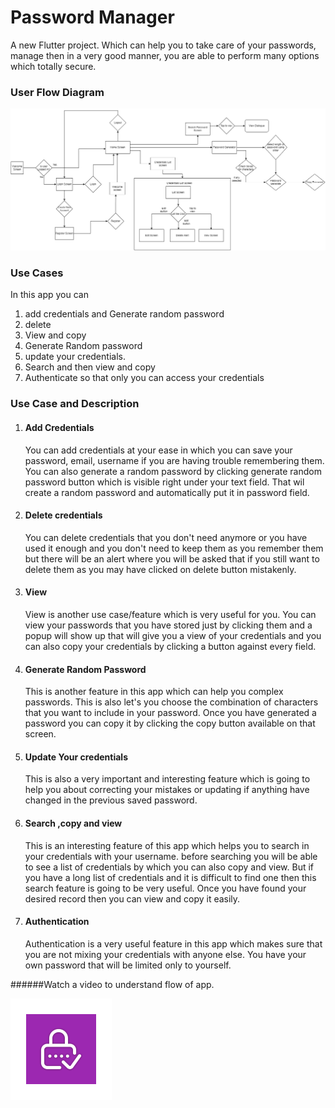 # Password Manager
A new Flutter project. Which can help you to take care of your passwords, manage then in a very good manner, you are able to perform many options which totally secure.

### User Flow Diagram

![](image/user_flow_diagram.png)

### Use Cases
In this app you can
1. add credentials and Generate random password
2. delete
3. View and copy
4. Generate Random password 
5. update your credentials.
6. Search and then view and copy
7. Authenticate so that only you can access your credentials

### Use Case and Description

1. #### Add Credentials
    You can add credentials at your ease in which you can save your password, email, username if you are having trouble remembering them.
You can also generate a random password by clicking generate random password button which is visible right under your text field. That
wil create a random password and automatically put it in password field.
2. #### Delete credentials
    You can delete credentials that you don't need anymore or you have used it enough and you don't need to keep them as you remember
them but there will be an alert where you will be asked that if you still want to delete them as you may have clicked on delete button
mistakenly.
3. #### View
    View is another use case/feature which is very useful for you. You can view your passwords that you have stored just by clicking 
them and a popup will show up that will give you a view of your credentials and you can also copy your credentials by clicking a button 
against every field.
4. #### Generate Random Password
    This is another feature in this app which can help you complex passwords. This is also let's you choose the combination of characters
that you want to include in your password. Once you have generated a password you can copy it by clicking the copy button available on
that screen.
5. #### Update Your credentials
    This is also a very important and interesting feature which is going to help you about correcting your mistakes or updating if 
anything have changed in the previous saved password. 
6. #### Search ,copy and view
    This is an interesting feature of this app which helps you to search in your credentials with your username. before searching you
will be able to see a list of credentials by which you can also copy and view. But if you have a long list of credentials and it is 
difficult to find one then this search feature is going to be very useful. Once you have found your desired record then you can view 
and copy it easily.
7. #### Authentication
    Authentication is a very useful feature in this app which makes sure that you are not mixing your credentials with anyone else. 
You have your own password that will be limited only to yourself.


######Watch a video to understand flow of app.

[![Watch the video](image/ic_launcher_foreground.png)](https://www.youtube.com/watch?v=Rr890cZD4Xs)




